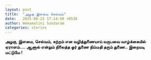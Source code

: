 ```yaml
---
layout: post
title:  "அழகு இளமை செல்வம்"
date:   2025-06-22 17:14:50 +0530
author: Hemamalini Sundaram
categories: stories
---
```


**அழகு, இளமை, செல்வம், சுற்றம் என வழித்துணையாய் வருபவை வாழ்க்கையில் ஏராளம்\....
ஆனால் என்றும் நிலைத்த ஓர் துணை நிம்மதி தரும் துணை.. இறையடி மட்டுமே !**
